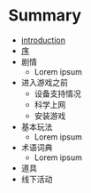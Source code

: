 # Summary

* [introduction](intro/intro.md)
* [序](Preface.md)
* 剧情
   * Lorem ipsum
* 进入游戏之前
   * 设备支持情况
   * 科学上网
   * 安装游戏
* 基本玩法
  * Lorem ipsum
* 术语词典
  * Lorem ipsum
* 道具
* 线下活动
